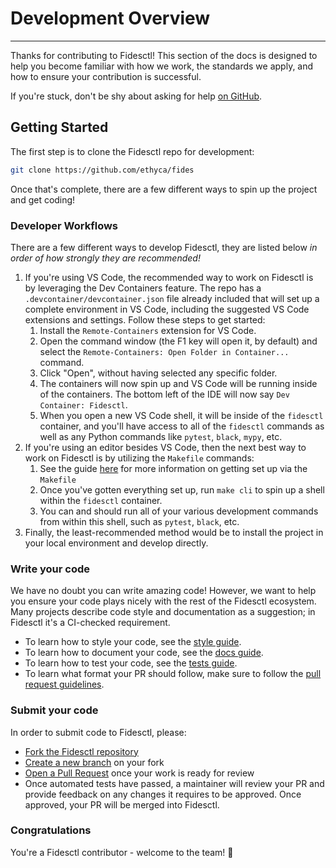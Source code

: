 # Development Overview

---

Thanks for contributing to Fidesctl! This section of the docs is designed to help you become familiar with how we work, the standards we apply, and how to ensure your contribution is successful.

If you're stuck, don't be shy about asking for help [on GitHub](https://github.com/ethyca/fides/issues).

## Getting Started

The first step is to clone the Fidesctl repo for development:

```bash
git clone https://github.com/ethyca/fides
```

Once that's complete, there are a few different ways to spin up the project and get coding!

### Developer Workflows

There are a few different ways to develop Fidesctl, they are listed below _in order of how strongly they are recommended!_

1. If you're using VS Code, the recommended way to work on Fidesctl is by leveraging the Dev Containers feature. The repo has a `.devcontainer/devcontainer.json` file already included that will set up a complete environment in VS Code, including the suggested VS Code extensions and settings. Follow these steps to get started:
    1. Install the `Remote-Containers` extension for VS Code.
    1. Open the command window (the F1 key will open it, by default) and select the `Remote-Containers: Open Folder in Container...` command.
    1. Click "Open", without having selected any specific folder.
    1. The containers will now spin up and VS Code will be running inside of the containers. The bottom left of the IDE will now say `Dev Container: Fidesctl`.
    1. When you open a new VS Code shell, it will be inside of the `fidesctl` container, and you'll have access to all of the `fidesctl` commands as well as any Python commands like `pytest`, `black`, `mypy`, etc.
1. If you're using an editor besides VS Code, then the next best way to work on Fidesctl is by utilizing the `Makefile` commands:
    1. See the guide [here](../getting_started/docker.md) for more information on getting set up via the `Makefile`
    1. Once you've gotten everything set up, run `make cli` to spin up a shell within the `fidesctl` container.
    1. You can and should run all of your various development commands from within this shell, such as `pytest`, `black`, etc.
1. Finally, the least-recommended method would be to install the project in your local environment and develop directly.

### Write your code

We have no doubt you can write amazing code! However, we want to help you ensure your code plays nicely with the rest of the Fidesctl ecosystem. Many projects describe code style and documentation as a suggestion; in Fidesctl it's a CI-checked requirement.

* To learn how to style your code, see the [style guide](code_style.md).
* To learn how to document your code, see the [docs guide](documentation.md).
* To learn how to test your code, see the [tests guide](testing.md).
* To learn what format your PR should follow, make sure to follow the [pull request guidelines](pull_requests.md).

### Submit your code

In order to submit code to Fidesctl, please:

* [Fork the Fidesctl repository](https://help.github.com/en/articles/fork-a-repo)
* [Create a new branch](https://help.github.com/en/desktop/contributing-to-projects/creating-a-branch-for-your-work) on your fork
* [Open a Pull Request](https://help.github.com/en/articles/creating-a-pull-request-from-a-fork) once your work is ready for review
* Once automated tests have passed, a maintainer will review your PR and provide feedback on any changes it requires to be approved. Once approved, your PR will be merged into Fidesctl.

### Congratulations

You're a Fidesctl contributor - welcome to the team! 🎉

